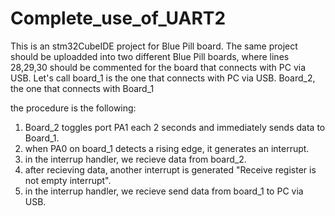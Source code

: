 # Complete_use_of_UART2
This is an stm32CubeIDE project for Blue Pill board. The same project should be uploadded into two different Blue Pill boards, where lines 28,29,30 should be commented for the board that connects with PC via USB. 
Let's call board_1 is the one that connects with PC via USB. Board_2, the one that connects with Board_1

the procedure is the following:
1) Board_2 toggles port PA1 each 2 seconds and immediately sends data to Board_1.
2) when PA0 on board_1 detects a rising edge, it generates an interrupt.
3) in the interrup handler, we recieve data from board_2.
4) after recieving data, another interrupt is generated "Receive register is not empty interrupt".
5) in the interrup handler, we recieve send data from board_1 to PC via USB.
